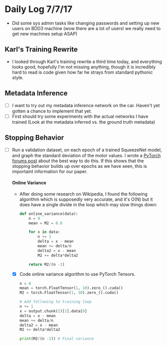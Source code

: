# Daily Log 7/7/17

- Did some sys admin tasks like changing passwords and setting up new users on BDD3 machine (wow there are a lot of users! we really need to get new machines setup ASAP)

## Karl's Training Rewrite
- I looked through Karl's training rewrite a third time today, and everything looks good, hopefully I'm not missing anything, though it is incredibly hard to read is code given how far he strays from standard pythonic style.

## Metadata Inference
- [ ]  I want to try out my metadata inference network on the car. Haven't yet gotten a chance to implement that yet.
- [ ] First should try some experiments with the actual networks I have trained (Look at the metadata inferred vs. the ground truth metadata)

## Stopping Behavior
- [ ] Run a validation dataset, on each epoch of a trained SqueezeNet model, and graph the standard deviation of the motor values. I wrote a [PyTorch forums post](https://discuss.pytorch.org/t/calculate-standard-deviation-of-output-of-network-over-many-samples/4706) about the best way to do this. If this shows that the stopping behavior builds up over epochs as we have seen, this is importaint information for our paper.
    
    #### Online Variance
    - After doing some research on Wikipedia, I found the following algorithm which is supposedly very accurate, and it's O(N) but it does have a single divide in the loop which may slow things down:
        ```python
        def online_variance(data):
            n = 0
            mean = M2 = 0.0
        
            for x in data:
                n += 1
                delta = x - mean
                mean += delta/n
                delta2 = x - mean
                M2 += delta*delta2
        
            return M2/(n -1)
        ```
    - [x] Code online variance algorithm to use PyTorch Tensors.
        ```python
        n = 0
        mean = torch.FloatTensor(1, 10).zero_().cuda()
        M2 = torch.FloatTensor(1, 10).zero_().cuda()
        
        # Add following to training loop
        n += 1
        x = output.chunk(2)[1].data[0]
        delta = x - mean
        mean += delta/n
        delta2 = x - mean
        M2 += delta*delta2

        print(M2/(n -1)) # Final variance
        ```


